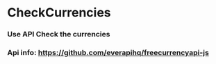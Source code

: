 # CheckCurrencies
### Use API Check the currencies
### Api info: https://github.com/everapihq/freecurrencyapi-js
